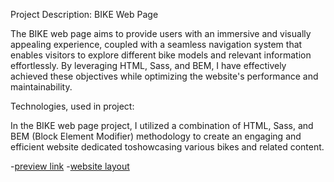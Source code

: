Project Description: BIKE Web Page

The BIKE web page aims to provide users with an immersive and visually
appealing experience, coupled with a seamless navigation system that enables
visitors to explore different bike models and relevant information effortlessly.
By leveraging HTML, Sass, and BEM, I have effectively achieved these objectives
while optimizing the website's performance and maintainability.

Technologies, used in project:

In the BIKE web page project, I utilized a combination of HTML, Sass, and BEM
(Block Element Modifier) methodology to create an engaging and efficient website
dedicated toshowcasing various bikes and related content.

-[preview link](https://bodyakutsyk.github.io/layout_landing-page/)
-[website layout](https://www.figma.com/file/NZQAIydtHo5QkINyGLHNcq/BIKE-New-Version?node-id=0%3A1)

